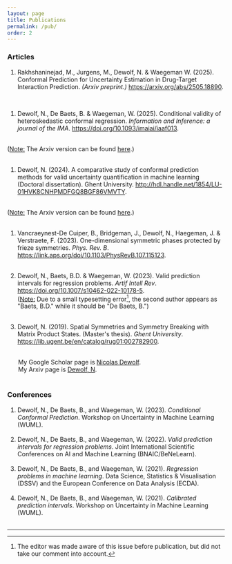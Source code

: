 ```yaml
---
layout: page
title: Publications
permalink: /pub/
order: 2
---
```


<h3>Articles</h3>

1. Rakhshaninejad, M., Jurgens, M., Dewolf, N. & Waegeman W. (2025). Conformal Prediction for Uncertainty Estimation in Drug-Target Interaction Prediction. <i>(Arxiv preprint.)</i> <a href = "https://arxiv.org/abs/2505.18890" target = "_blank">https://arxiv.org/abs/2505.18890</a>.
<br>

1. Dewolf, N., De Baets, B. & Waegeman, W. (2025). Conditional validity of heteroskedastic conformal regression. <i>Information and Inference: a journal of the IMA</i>. <a href = "https://doi.org/10.1093/imaiai/iaaf013" target = "_blank">https://doi.org/10.1093/imaiai/iaaf013</a>.
<br>
(<u>Note:</u> The Arxiv version can be found <a target = "_blank" href = "https://arxiv.org/abs/2309.08313">here</a>.)<br><br>

1. Dewolf, N. (2024). A comparative study of conformal prediction methods for valid uncertainty quantification in machine learning (Doctoral dissertation). Ghent University. <a target = "_blank" href = "http://hdl.handle.net/1854/LU-01HVK8CNHPMDFGQ8BGF86VMVTY"> http://hdl.handle.net/1854/LU-01HVK8CNHPMDFGQ8BGF86VMVTY</a>.
<br>
(<u>Note:</u> The Arxiv version can be found <a target = "_blank" href = "https://arxiv.org/abs/2405.02082">here</a>.)<br><br>

1. Vancraeynest-De Cuiper, B., Bridgeman, J., Dewolf, N., Haegeman, J. & Verstraete, F. (2023). One-dimensional symmetric phases protected by frieze symmetries. <i>Phys. Rev. B</i>. <a target = "_blank" href="https://link.aps.org/doi/10.1103/PhysRevB.107.115123">https://link.aps.org/doi/10.1103/PhysRevB.107.115123</a>.<br><br>

1. Dewolf, N., Baets, B.D. & Waegeman, W. (2023). Valid prediction intervals for regression problems. <i>Artif Intell Rev</i>. <a target = "_blank" href="https://doi.org/10.1007/s10462-022-10178-5 ">https://doi.org/10.1007/s10462-022-10178-5</a>.
<br>(<u>Note:</u>  Due to a small typesetting error[^1], the second author appears as "Baets, B.D." while it should be "De Baets, B.")<br><br>

1. Dewolf, N. (2019). Spatial Symmetries and Symmetry Breaking with Matrix Product States. (Master's thesis). <i>Ghent University</i>. <a href = "https://lib.ugent.be/en/catalog/rug01:002782900" target = "_blank">https://lib.ugent.be/en/catalog/rug01:002782900</a>.<br><br>

[^1]: The editor was made aware of this issue before publication, but did not take our comment into account.

<!--<h3>Preprints:</h3>

1. -->

<div class = "note" style = "padding-left: 5%">
    My Google Scholar page is <a href="https://scholar.google.com/citations?user=tY98NeQAAAAJ&hl=en" target="_blank">Nicolas Dewolf</a>.<br>
    My Arxiv page is <a href="https://arxiv.org/search/stat?searchtype=author&query=Dewolf,+N" target="_blank">Dewolf, N</a>.
</div>

<br>
<h3>Conferences</h3>

1. Dewolf, N., De Baets, B., and Waegeman, W. (2023). <i>Conditional Conformal Prediction</i>. Workshop on Uncertainty in Machine Learning (WUML).<br><br>
1. Dewolf, N., De Baets, B., and Waegeman, W. (2022). <i>Valid prediction intervals for regression problems</i>. Joint International Scientific Conferences on AI and Machine Learning (BNAIC/BeNeLearn).<br><br>
1. Dewolf, N., De Baets, B., and Waegeman, W. (2021). <i>Regression problems in machine learning</i>. Data Science, Statistics & Visualisation (DSSV) and the European Conference on Data Analysis (ECDA).<br><br>
1. Dewolf, N., De Baets, B., and Waegeman, W. (2021). <i>Calibrated prediction intervals</i>. Workshop on Uncertainty in 
Machine Learning (WUML).<br><br>

<hr>